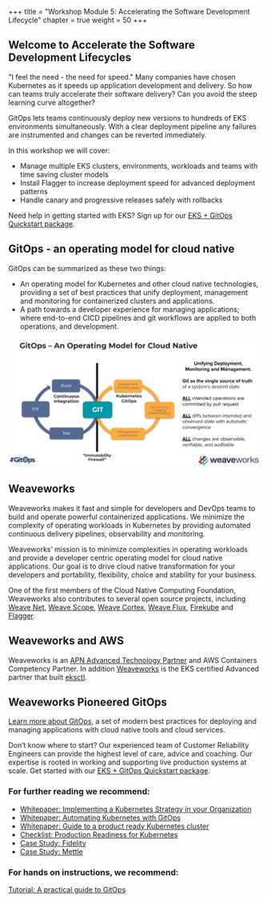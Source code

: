 +++
title = "Workshop Module 5: Accelerating the Software Development Lifecycle"
chapter = true
weight = 50
+++

## Welcome to Accelerate the Software Development Lifecycles

"I feel the need - the need for speed." 
Many companies have chosen Kubernetes as it speeds up application development and delivery. So how can teams truly accelerate their software delivery? Can you avoid the steep learning curve altogether?
 
GitOps lets teams continuously deploy new versions to hundreds of EKS environments simultaneously. With a clear deployment pipeline any failures are instrumented and changes can be reverted immediately.
 
In this workshop we will cover: 
* Manage multiple EKS clusters, environments, workloads and teams with time saving cluster models
* Install Flagger to increase deployment speed for advanced deployment patterns
* Handle canary and progressive releases safely with rollbacks
  
Need help in getting started with EKS? Sign up for our [EKS + GitOps Quickstart package](https://www.weave.works/eks-gitops-quickstart/).

## GitOps - an operating model for cloud native 
GitOps can be summarized as these two things:
* An operating model for Kubernetes and other cloud native technologies, providing a set of best practices that unify deployment, management and monitoring for containerized clusters and applications.
* A path towards a developer experience for managing applications; where end-to-end CICD pipelines and git workflows are applied to both operations, and development. 


![GitOps Operating Model](/images/workshop02_gitops-operating-model.png)

## Weaveworks 
Weaveworks makes it fast and simple for developers and DevOps teams to build and operate powerful containerized applications. We minimize the complexity of operating workloads in Kubernetes by providing automated continuous delivery pipelines, observability and monitoring. 
 
Weaveworks’ mission is to minimize complexities in operating workloads and provide a developer centric operating model for cloud native applications. Our goal is to drive cloud native transformation for your developers and portability, flexibility, choice and stability for your business.
 
One of the first members of the Cloud Native Computing Foundation, Weaveworks also contributes to several open source projects, including [Weave Net](https://www.weave.works/oss/net/), [Weave Scope](https://www.weave.works/oss/scope/), [Weave Cortex](https://www.weave.works/oss/cortex/), [Weave Flux](https://www.weave.works/oss/flux/), [Firekube](https://www.weave.works/oss/firekube/) and [Flagger](https://www.weave.works/oss/flagger/).

## Weaveworks and AWS
Weaveworks is an [APN Advanced Technology Partner](https://aws.amazon.com/partners/find/partnerdetails/?n=Weaveworks&id=001E000001ImwwVIAR) and AWS Containers Competency Partner. In addition [Weaveworks](https://www.weave.works/) is the EKS certified Advanced partner that built [eksctl](https://eksctl.io/). 
 
## Weaveworks Pioneered GitOps
[Learn more about GitOps](https://www.weave.works/technologies/gitops/), a set of modern best practices for deploying and managing applications with cloud native tools and cloud services.

Don’t know where to start? Our experienced team of Customer Reliability Engineers can provide the highest level of care, advice and coaching. Our expertise is rooted in  working and supporting live production systems at scale. Get started with our [EKS + GitOps Quickstart package](https://www.weave.works/eks-gitops-quickstart/). 

### For further reading we recommend:
* [Whitepaper: Implementing a Kubernetes Strategy in your Organization](https://go.weave.works/implementing-kubernetes-strategy-wp.html)
* [Whitepaper: Automating Kubernetes with GitOps](https://go.weave.works/automating-kubernetes-with-gitops-wp.html)
* [Whitepaper: Guide to a product ready Kubernetes cluster ](https://go.weave.works/WP-Production-Ready.html)
* [Checklist: Production Readiness for Kubernetes ](https://go.weave.works/production-ready-kubernetes-checklist.html)
* [Case Study: Fidelity](https://www.weave.works/blog/gitops-driven-fidelity-fideks)
* [Case Study: Mettle](https://www.weave.works/blog/case-study-mettle-leverages-gitops-for-self-service-developer-platform)

### For hands on instructions, we recommend:
[Tutorial: A practical guide to GitOps ](https://go.weave.works/gitops-ebook.html)